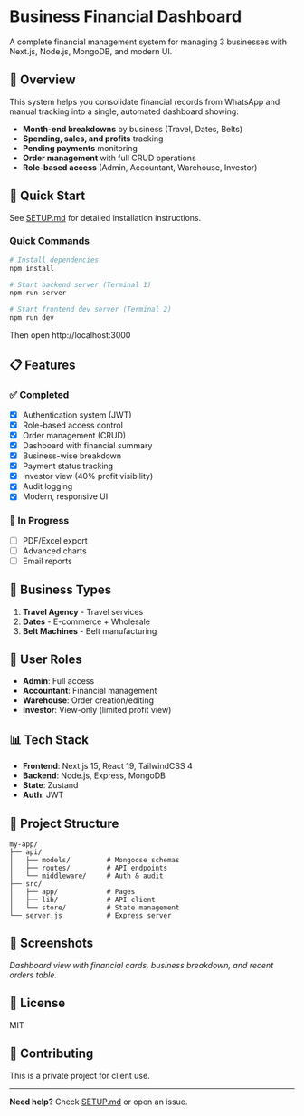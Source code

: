 # Business Financial Dashboard

A complete financial management system for managing 3 businesses with Next.js, Node.js, MongoDB, and modern UI.

## 🎯 Overview

This system helps you consolidate financial records from WhatsApp and manual tracking into a single, automated dashboard showing:

- **Month-end breakdowns** by business (Travel, Dates, Belts)
- **Spending, sales, and profits** tracking
- **Pending payments** monitoring
- **Order management** with full CRUD operations
- **Role-based access** (Admin, Accountant, Warehouse, Investor)

## 🚀 Quick Start

See [SETUP.md](./SETUP.md) for detailed installation instructions.

### Quick Commands

```bash
# Install dependencies
npm install

# Start backend server (Terminal 1)
npm run server

# Start frontend dev server (Terminal 2)
npm run dev
```

Then open http://localhost:3000

## 📋 Features

### ✅ Completed
- [x] Authentication system (JWT)
- [x] Role-based access control
- [x] Order management (CRUD)
- [x] Dashboard with financial summary
- [x] Business-wise breakdown
- [x] Payment status tracking
- [x] Investor view (40% profit visibility)
- [x] Audit logging
- [x] Modern, responsive UI

### 🔄 In Progress
- [ ] PDF/Excel export
- [ ] Advanced charts
- [ ] Email reports

## 🏢 Business Types

1. **Travel Agency** - Travel services
2. **Dates** - E-commerce + Wholesale
3. **Belt Machines** - Belt manufacturing

## 🔐 User Roles

- **Admin**: Full access
- **Accountant**: Financial management
- **Warehouse**: Order creation/editing
- **Investor**: View-only (limited profit view)

## 📊 Tech Stack

- **Frontend**: Next.js 15, React 19, TailwindCSS 4
- **Backend**: Node.js, Express, MongoDB
- **State**: Zustand
- **Auth**: JWT

## 📁 Project Structure

```
my-app/
├── api/
│   ├── models/         # Mongoose schemas
│   ├── routes/         # API endpoints
│   └── middleware/     # Auth & audit
├── src/
│   ├── app/            # Pages
│   ├── lib/            # API client
│   └── store/          # State management
└── server.js           # Express server

```

## 🎨 Screenshots

*Dashboard view with financial cards, business breakdown, and recent orders table.*

## 📝 License

MIT

## 🤝 Contributing

This is a private project for client use.

---

**Need help?** Check [SETUP.md](./SETUP.md) or open an issue.
